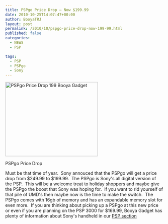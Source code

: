 ```yaml
---
title: PSPgo Price Drop – Now $199.99
date: 2010-10-25T14:07:47+00:00
author: BooyaTRJ
layout: post
permalink: /2010/10/pspgo-price-drop-now-199-99.html
published: false
categories:
  - NEWS
  - PSP

tags:
  - PSP
  - PSPgo
  - Sony
---
```

<div id="attachment_1194" style="width: 304px" class="wp-caption alignleft">
  <a href="http://www.booyagadget.com/wp-content/uploads/2010/10/PSPgo-Price-Drop-199-Booya-Gadget.jpg"><img class="size-medium wp-image-1194 " title="PSPgo Price Drop 199 Booya Gadget" src="http://www.booyagadget.com/wp-content/uploads/2010/10/PSPgo-Price-Drop-199-Booya-Gadget-368x295.jpg" alt="PSPgo Price Drop 199 Booya Gadget" width="294" height="236" srcset="http://www.booyagadget.com/wp-content/uploads/2010/10/PSPgo-Price-Drop-199-Booya-Gadget-368x295.jpg 368w, http://www.booyagadget.com/wp-content/uploads/2010/10/PSPgo-Price-Drop-199-Booya-Gadget-300x240.jpg 300w, http://www.booyagadget.com/wp-content/uploads/2010/10/PSPgo-Price-Drop-199-Booya-Gadget-312x250.jpg 312w, http://www.booyagadget.com/wp-content/uploads/2010/10/PSPgo-Price-Drop-199-Booya-Gadget.jpg 900w" sizes="(max-width: 294px) 100vw, 294px" /></a>
  
  <p class="wp-caption-text">
    PSPgo Price Drop
  </p>
</div>

Must be that time of year.  Sony annouced that the PSPgo will get a price drop from $249.99 to $199.99.  The PSPgo is Sony's all digital version of the PSP.  This will be a welcome treat to holiday shoppers and maybe give the PSPgo the boost that Sony was hoping for.  If you want to rid yourself of that pile of UMD's then maybe now is the time to make the switch.  The PSPgo comes with 16gb of memory and has an expandable memory slot for even more.  If you are thinking about picking up a PSPgo at this new price or even if you are planning on the PSP 3000 for $169.99, Booya Gadget has plenty of information about Sony's handheld in our [PSP section](http://www.booyagadget.com/category/psp)
